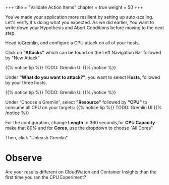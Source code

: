 +++
title = "Validate Action Items"
chapter = true
weight = 50
+++

You've made your application more resilient by setting up auto-scaling. Let's verify it's doing what you expected. As we did earlier,  You want to write down your Hypothesis and Abort Conditions before moving to the next step. 

Head to[Gremlin](app.gremlin.com), and configure a CPU attack on all of your hosts.

Click on **"Attacks"** which can be found on the Left Navigation Bar followed by "New Attack". 

{{% notice tip %}}
TODO: Gremlin UI
{{% /notice %}}

Under **"What do you want to attack?"**,  you want to select **Hosts**, followed by your three hosts. 

{{% notice tip %}}
TODO: Gremlin UI
{{% /notice %}}

Under “Choose a Gremlin”, select **"Resource"** followed by **"CPU"** to consume all CPU on your targets:
{{% notice tip %}}
TODO: Gremlin UI
{{% /notice %}}

For the configuration, change **Length** to 360 seconds,for **CPU Capacity** make that 80% and for **Cores**, use the dropdown to choose "All Cores". 

Then, click "Unleash Gremlin"

# Observe

Are your results different on CloudWatch and Container Insights than the first time you ran the CPU Experiment?
